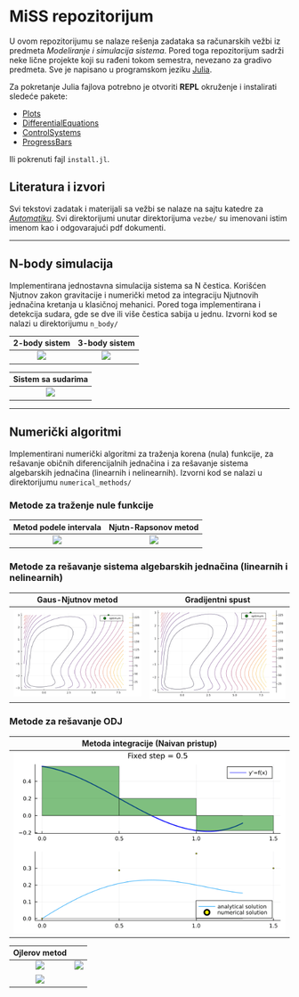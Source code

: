 # MiSS repozitorijum

U ovom repozitorijumu se nalaze rešenja zadataka sa računarskih vežbi iz predmeta *Modeliranje i simulacija sistema*. Pored toga repozitorijum sadrži neke lične projekte koji su rađeni tokom semestra, nevezano za gradivo predmeta. Sve je napisano u programskom jeziku [Julia](https://docs.julialang.org).

Za pokretanje Julia fajlova potrebno je otvoriti **REPL** okruženje i instalirati sledeće pakete:

- [Plots](https://docs.juliaplots.org/stable/)
- [DifferentialEquations](https://diffeq.sciml.ai/stable/)
- [ControlSystems](https://juliacontrol.github.io/ControlSystems.jl/dev/)
- [ProgressBars](https://juliapackages.com/p/progressbars)

Ili pokrenuti fajl `install.jl`.

## Literatura i izvori

Svi tekstovi zadatak i materijali sa vežbi se nalaze na sajtu katedre za *[Automatiku](http://www.automatika.ftn.uns.ac.rs/nastavni-materijali-miss)*. Svi direktorijumi unutar direktorijuma `vezbe/` su imenovani istim imenom kao i odgovarajući pdf dokumenti.

---

## N-body simulacija

Implementirana jednostavna simulacija sistema sa N čestica. Korišćen Njutnov zakon gravitacije i numerički metod za integraciju Njutnovih jednačina kretanja u klasičnoj mehanici. Pored toga implementirana i detekcija sudara, gde se dve ili više čestica sabija u jednu. Izvorni kod se nalazi u direktorijumu `n_body/`

| 2-body sistem | 3-body sistem |
| :---: | :---: |
| ![](n_body/2_body.gif) | ![](n_body/3_body.gif) |

| Sistem sa sudarima |
| :---: |
| ![](n_body/direct_collision.gif) |

---

## Numerički algoritmi

Implementirani numerički algoritmi za traženja korena (nula) funkcije, za rešavanje običnih diferencijalnih jednačina i za rešavanje sistema algebarskih jednačina (linearnih i nelinearnih). Izvorni kod se nalazi u direktorijumu `numerical_methods/`

### Metode za traženje nule funkcije

| Metod podele intervala | Njutn-Rapsonov metod |
| :---: | :---: |
| ![](numerical_methods/root_finding/bisection.gif) | ![](numerical_methods/root_finding/newton_raphson.gif) |

### Metode za rešavanje sistema algebarskih jednačina (linearnih i nelinearnih)

|	Gaus-Njutnov metod 	| 	Gradijentni spust 	|
| :---: | :---: |
| ![](numerical_methods/algebraic_system_methods/gauss_newton.gif) | ![](numerical_methods/algebraic_system_methods/gradient.gif) |

### Metode za rešavanje ODJ

|	Metoda integracije (Naivan pristup) 	|
| :---: |
| ![](numerical_methods/ode_methods/integration_method.gif) |

|			Ojlerov metod 			||
| :---: | :---: |
| ![](numerical_methods/ode_methods/euler1.gif) | ![](numerical_methods/ode_methods/euler2.gif) |
| ![](numerical_methods/ode_methods/euler2ad.png) |
